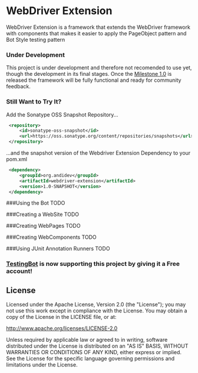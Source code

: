 WebDriver Extension
===================

WebDriver Extension is a framework that extends the WebDriver framework with components that makes it easier to apply the PageObject pattern and Bot Style testing pattern

### Under Development
This project is under development and therefore not recomended to use yet, though the development in its final stages. Once the [Milestone 1.0](https://github.com/andidev/webdriver-extension/issues?milestone=1&page=1&sort=created&state=open) is released the framework will be fully functional and ready for community feedback.

### Still Want to Try It?
Add the Sonatype OSS Snapshot Repository...
```xml
 <repository>
     <id>sonatype-oss-snapshot</id>
     <url>https://oss.sonatype.org/content/repositories/snapshots</url>
 </repository>
```
...and the snapshot version of the Webdriver Extension Dependency to your pom.xml
```xml
 <dependency>
     <groupId>org.andidev</groupId>
     <artifactId>webdriver-extension</artifactId>
     <version>1.0-SNAPSHOT</version>
 </dependency>
```
###Using the Bot
TODO

###Creating a WebSite
TODO

###Creating WebPages
TODO

###Creating WebComponents
TODO

###Using JUnit Annotation Runners 
TODO

### <a href="http://testingbot.com" target="_blank">TestingBot</a> is now supporting this project by giving it a Free account!


## License

Licensed under the Apache License, Version 2.0 (the "License");
you may not use this work except in compliance with the License.
You may obtain a copy of the License in the LICENSE file, or at:

   http://www.apache.org/licenses/LICENSE-2.0

Unless required by applicable law or agreed to in writing, software
distributed under the License is distributed on an "AS IS" BASIS,
WITHOUT WARRANTIES OR CONDITIONS OF ANY KIND, either express or implied.
See the License for the specific language governing permissions and
limitations under the License.
